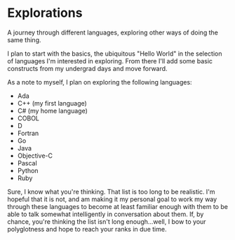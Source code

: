 # Explorations
A journey through different languages, exploring other ways of doing the same thing.

I plan to start with the basics, the ubiquitous "Hello World" in the selection of languages I'm interested in exploring. From there I'll add some basic constructs from my undergrad days and move forward.

As a note to myself, I plan on exploring the following languages:
* Ada
* C++ (my first language)
* C# (my home language)
* COBOL
* D
* Fortran
* Go
* Java
* Objective-C
* Pascal
* Python
* Ruby

Sure, I know what you're thinking. That list is too long to be realistic. I'm hopeful that it is not, and am making it my personal goal to work my way through these languages to become at least familiar enough with them to be able to talk somewhat intelligently in conversation about them. If, by chance, you're thinking the list isn't long enough...well, I bow to your polyglotness and hope to reach your ranks in due time.

